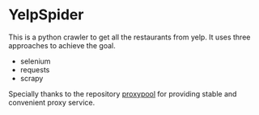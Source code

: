 # YelpSpider
This is a python crawler to get all the restaurants from yelp.
It uses three approaches to achieve the goal.
- selenium
- requests
- scrapy

Specially thanks to the repository  [proxypool](https://github.com/jhao104/proxy_pool) for providing stable and convenient proxy service.
